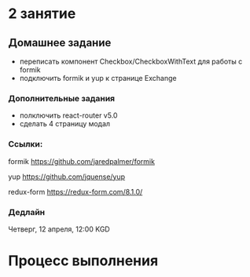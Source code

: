 # 2 занятие

## Домашнее задание

- переписать компонент Checkbox/CheckboxWithText для работы с formik
- подключить formik и yup к странице Exchange


### Дополнительные задания

- полключить react-router v5.0
- сделать 4 страницу модал

### Ссылки:
formik https://github.com/jaredpalmer/formik

yup https://github.com/jquense/yup

redux-form https://redux-form.com/8.1.0/

### Дедлайн

Четверг, 12 апреля, 12:00 KGD

# Процесс выполнения
